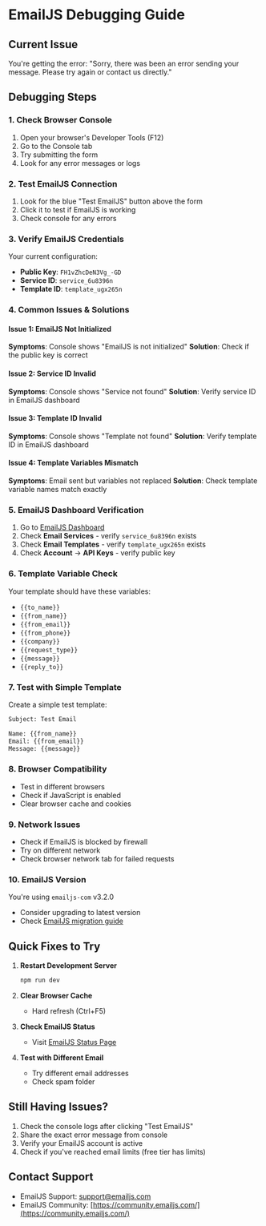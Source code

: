 # EmailJS Debugging Guide

## Current Issue
You're getting the error: "Sorry, there was been an error sending your message. Please try again or contact us directly."

## Debugging Steps

### 1. Check Browser Console
1. Open your browser's Developer Tools (F12)
2. Go to the Console tab
3. Try submitting the form
4. Look for any error messages or logs

### 2. Test EmailJS Connection
1. Look for the blue "Test EmailJS" button above the form
2. Click it to test if EmailJS is working
3. Check console for any errors

### 3. Verify EmailJS Credentials
Your current configuration:
- **Public Key**: `FH1vZhcDeN3Vg_-GD`
- **Service ID**: `service_6u8396n`
- **Template ID**: `template_ugx265n`

### 4. Common Issues & Solutions

#### Issue 1: EmailJS Not Initialized
**Symptoms**: Console shows "EmailJS is not initialized"
**Solution**: Check if the public key is correct

#### Issue 2: Service ID Invalid
**Symptoms**: Console shows "Service not found"
**Solution**: Verify service ID in EmailJS dashboard

#### Issue 3: Template ID Invalid
**Symptoms**: Console shows "Template not found"
**Solution**: Verify template ID in EmailJS dashboard

#### Issue 4: Template Variables Mismatch
**Symptoms**: Email sent but variables not replaced
**Solution**: Check template variable names match exactly

### 5. EmailJS Dashboard Verification
1. Go to [EmailJS Dashboard](https://dashboard.emailjs.com/)
2. Check **Email Services** - verify `service_6u8396n` exists
3. Check **Email Templates** - verify `template_ugx265n` exists
4. Check **Account** → **API Keys** - verify public key

### 6. Template Variable Check
Your template should have these variables:
- `{{to_name}}`
- `{{from_name}}`
- `{{from_email}}`
- `{{from_phone}}`
- `{{company}}`
- `{{request_type}}`
- `{{message}}`
- `{{reply_to}}`

### 7. Test with Simple Template
Create a simple test template:
```html
Subject: Test Email

Name: {{from_name}}
Email: {{from_email}}
Message: {{message}}
```

### 8. Browser Compatibility
- Test in different browsers
- Check if JavaScript is enabled
- Clear browser cache and cookies

### 9. Network Issues
- Check if EmailJS is blocked by firewall
- Try on different network
- Check browser network tab for failed requests

### 10. EmailJS Version
You're using `emailjs-com` v3.2.0
- Consider upgrading to latest version
- Check [EmailJS migration guide](https://www.emailjs.com/docs/migrate/)

## Quick Fixes to Try

1. **Restart Development Server**
   ```bash
   npm run dev
   ```

2. **Clear Browser Cache**
   - Hard refresh (Ctrl+F5)

3. **Check EmailJS Status**
   - Visit [EmailJS Status Page](https://status.emailjs.com/)

4. **Test with Different Email**
   - Try different email addresses
   - Check spam folder

## Still Having Issues?

1. Check the console logs after clicking "Test EmailJS"
2. Share the exact error message from console
3. Verify your EmailJS account is active
4. Check if you've reached email limits (free tier has limits)

## Contact Support
- EmailJS Support: [support@emailjs.com](mailto:support@emailjs.com)
- EmailJS Community: [https://community.emailjs.com/](https://community.emailjs.com/)

